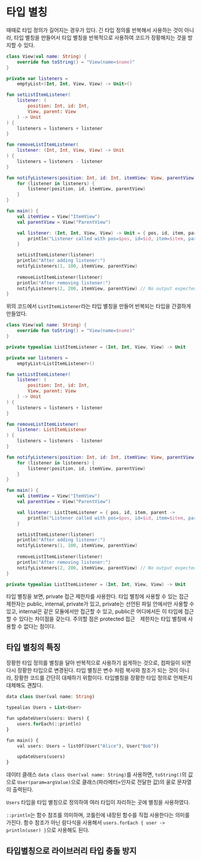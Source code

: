 # 타입 별칭

때때로 타입 정의가 길어지는 경우가 있다. 긴 타입 정의를 반복해서 사용하는 것이 아니라, 타입 별칭을 만들어서 타입 별칭을 반복적으로 사용하여 코드가 장황해지는 것을 방지할 수 있다.

```kotlin
class View(val name: String) {
    override fun toString() = "View(name=$name)"
}

private var listeners =
    emptyList<(Int, Int, View, View) -> Unit>()

fun setListItemListener(
    listener: (
        position: Int, id: Int,
        View, parent: View
    ) -> Unit
) {
    listeners = listeners + listener
}

fun removeListItemListener(
    listener: (Int, Int, View, View) -> Unit
) {
    listeners = listeners - listener
}

fun notifyListeners(position: Int, id: Int, itemView: View, parentView: View) {
    for (listener in listeners) {
        listener(position, id, itemView, parentView)
    }
}

fun main() {
    val itemView = View("ItemView")
    val parentView = View("ParentView")

    val listener: (Int, Int, View, View) -> Unit = { pos, id, item, parent ->
        println("Listener called with pos=$pos, id=$id, item=$item, parent=$parent")
    }

    setListItemListener(listener)
    println("After adding listener:")
    notifyListeners(1, 100, itemView, parentView)
    
    removeListItemListener(listener)
    println("After removing listener:")
    notifyListeners(2, 200, itemView, parentView) // No output expected
}
```

위의 코드에서 `ListItemListener`라는 타입 별칭을 만들어 반복되는 타입을 간결하게 만들었다.

```kotlin
class View(val name: String) {
    override fun toString() = "View(name=$name)"
}

private typealias ListItemListener = (Int, Int, View, View) -> Unit

private var listeners =
    emptyList<ListItemListener>()

fun setListItemListener(
    listener: (
        position: Int, id: Int,
        View, parent: View
    ) -> Unit
) {
    listeners = listeners + listener
}

fun removeListItemListener(
    listener: ListItemListener
) {
    listeners = listeners - listener    
}

fun notifyListeners(position: Int, id: Int, itemView: View, parentView: View) {
    for (listener in listeners) {
        listener(position, id, itemView, parentView)
    }
}

fun main() {
    val itemView = View("ItemView")
    val parentView = View("ParentView")

    val listener: ListItemListener = { pos, id, item, parent ->
        println("Listener called with pos=$pos, id=$id, item=$item, parent=$parent")
    }

    setListItemListener(listener)
    println("After adding listener:")
    notifyListeners(1, 100, itemView, parentView)
    
    removeListItemListener(listener)
    println("After removing listener:")
    notifyListeners(2, 200, itemView, parentView) // No output expected
}
```

```kotlin
private typealias ListItemListener = (Int, Int, View, View) -> Unit
```

타입 별칭을 보면, private 접근 제한자를 사용한다. 타입 별칭에 사용할 수 있는 접근 제한자는 public, internal, private가 있고, private는 선언된 파일 안에서만 사용할 수 있고, internal은 같은 모듈에서만 접근할 수 있고, public은 어디에서든 이 타입에 접근할 수 있다는 차이점을 갖는다. 주의할 점은 protected 접근　제한자는 타입 별칭에 사용할 수 없다는 점이다.

## 타입 별칭의 특징

장황한 타입 정의를 별칭을 달아 반복적으로 사용하기 쉽게하는 것으로, 컴파일이 되면 다시 장황한 타입으로 변경된다. 타입 별칭은 변수 처럼 복사와 참조가 되는 것이 아니라, 장황한 코드를 간단히 대체하기 위함이다. 타입별칭을 장황한 타입 정의로 언제든지 대체해도 괜찮다.

```php
data class User(val name: String)

typealias Users = List<User>

fun updateUsers(users: Users) {
    users.forEach(::println)
}

fun main() {
    val users: Users = listOf(User("Alice"), User("Bob"))

    updateUsers(users)
}
```

데이터 클래스 `data class User(val name: String)`를 사용하면, `toString()`의 값으로 `User(param=argValue)`으로 클래스(파라메터=인자로 전달한 값)의 꼴로 문자열이 출력된다.

`Users` 타입을 타입 별칭으로 정의하여 여러 타입이 자리하는 곳에 별칭을 사용하였다.

`::println`는 함수 참조를 의미하며, 코틀린에 내장된 함수를 직접 사용한다는 의미를 가진다. 함수 참조가 아닌 람다식을 사용해서 `users.forEach { user -> println(user) }`으로 사용해도 된다.

## 타입별칭으로 라이브러리 타입 충돌 방지


